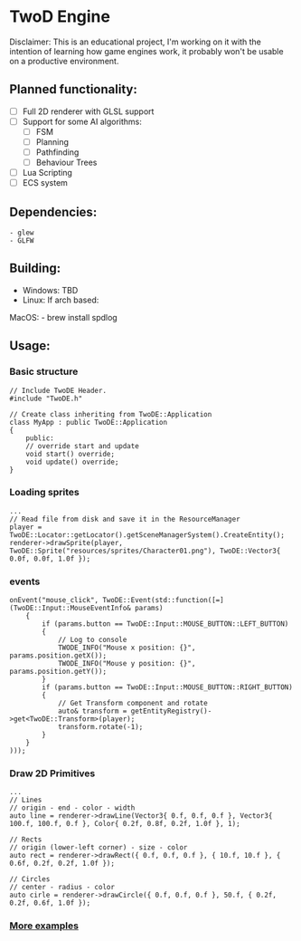 # TwoD Engine

Disclaimer: This is an educational project, I'm working on it with the intention of learning how game engines work,
it probably won't be usable on a productive environment.

## Planned functionality:
- [ ] Full 2D renderer with GLSL support
- [ ] Support for some AI algorithms:
	- [ ] FSM
	- [ ] Planning
	- [ ] Pathfinding
	- [ ] Behaviour Trees
- [ ] Lua Scripting
- [ ] ECS system

## Dependencies:
	- glew
	- GLFW

## Building:
- Windows:
	TBD
- Linux:
If arch based:
	
MacOS:
	- brew install spdlog

## Usage:

### Basic structure
```
// Include TwoDE Header.
#include "TwoDE.h"

// Create class inheriting from TwoDE::Application
class MyApp : public TwoDE::Application
{
	public:
	// override start and update
	void start() override;
	void update() override;
}

```

### Loading sprites
```
...
// Read file from disk and save it in the ResourceManager
player = TwoDE::Locator::getLocator().getSceneManagerSystem().CreateEntity();
renderer->drawSprite(player, TwoDE::Sprite("resources/sprites/Character01.png"), TwoDE::Vector3{ 0.0f, 0.0f, 1.0f });
```

### events
```
onEvent("mouse_click", TwoDE::Event(std::function([=](TwoDE::Input::MouseEventInfo& params)
	{
		if (params.button == TwoDE::Input::MOUSE_BUTTON::LEFT_BUTTON)
		{
			// Log to console
			TWODE_INFO("Mouse x position: {}", params.position.getX());
			TWODE_INFO("Mouse y position: {}", params.position.getY());
		}
		if (params.button == TwoDE::Input::MOUSE_BUTTON::RIGHT_BUTTON)
		{
			// Get Transform component and rotate
			auto& transform = getEntityRegistry()->get<TwoDE::Transform>(player);
			transform.rotate(-1);
		}
	}
)));
```

### Draw 2D Primitives
```
...
// Lines
// origin - end - color - width
auto line = renderer->drawLine(Vector3{ 0.f, 0.f, 0.f }, Vector3{ 100.f, 100.f, 0.f }, Color{ 0.2f, 0.8f, 0.2f, 1.0f }, 1);

// Rects
// origin (lower-left corner) - size - color
auto rect = renderer->drawRect({ 0.f, 0.f, 0.f }, { 10.f, 10.f }, { 0.6f, 0.2f, 0.2f, 1.0f });

// Circles
// center - radius - color
auto cirle = renderer->drawCircle({ 0.f, 0.f, 0.f }, 50.f, { 0.2f, 0.2f, 0.6f, 1.0f });
```

### [More examples](../master/tests)